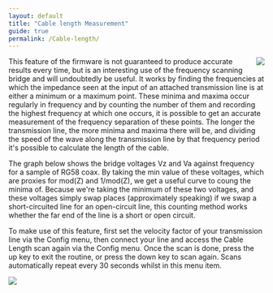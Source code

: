 ```yaml
---
layout: default
title: "Cable length Measurement"
guide: true
permalink: /Cable-length/
--- 
```


<img style='float:right;' src='https://github.com/G1OJS/G1OJS-MR300-SARK100-Firmware/assets/img/Line%20length%20screen%20crop%20640px.png'>
  
This feature of the firmware is not guaranteed to produce accurate results every time, but is an interesting use of the frequency scanning bridge and will undoubtedly be useful. It works by finding the frequencies at which the impedance seen at the input of an attached transmission line is at either a minimum or a maximum point. These minima and maxima occur regularly in frequency and by counting the number of them and recording the highest frequency at which one occurs, it is possible to get an accurate measurement of the frequency separation of these points. The longer the transmission line, the more minima and maxima there will be, and dividing the speed of the wave along the transmission line by that frequency period it's possible to calculate the length of the cable.

The graph below shows the bridge voltages Vz and Va against frequency for a sample of RG58 coax. By taking the min value of these voltages, which are proxies for mod(Z) and 1/mod(Z), we get a useful curve to coung the minima of. Because we're taking the minimum of these two voltages, and these voltages simply swap places (approximately speaking) if we swap a short-circuited line for an open-circuit line, this counting method works whether the far end of the line is a short or open circuit.

To make use of this feature, first set the velocity factor of your transmission line via the Config menu, then connect your line and access the Cable Length scan again via the Config menu. Once the scan is done, press the up key to exit the routine, or press the down key to scan again. Scans automatically repeat every 30 seconds whilst in this menu item.


![](https://github.com/G1OJS/G1OJS-MR300-SARK100-Firmware/assets/img/Cable%20length%20example%20640px.png)
